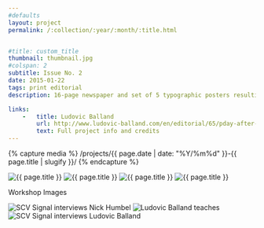 ```yaml
---
#defaults
layout: project
permalink: /:collection/:year/:month/:title.html


#title: custom_title
thumbnail: thumbnail.jpg
#colspan: 2
subtitle: Issue No. 2
date: 2015-01-22
tags: print editorial
description: 16-page newspaper and set of 5 typographic posters resulting from a workshop with esteemed designer [Ludovic Balland.](http://www.ludovic-balland.com/) Over  five days, five distinguished citizens of Valencia were interviewed about what news they read the day before, their reading habits, and the city in which they live. Each day, one team of students designed and produced a newspaper article for the day's interview, while another team designed a typographic poster summarizing it. The final newspaper and poster series organize the content into a visual system as cultural commentary on how people remember information perceived in the daily media.

links:
    -   title: Ludovic Balland
        url: http://www.ludovic-balland.com/en/editorial/65/pday-after-readingbr-issue-ndeg2-ndashnbspvalencia-ca-p.html
        text: Full project info and credits
---
```


<!-- set project media path -->
{% capture media %}
    /projects/{{ page.date | date: "%Y/%m%d" }}-{{ page.title | slugify }}/
{% endcapture %}
<!-- end -->

<!-- media -->
<img class="span8" src="{{ site.data.global_assets.placeholder }}" data-original="{{media|strip}}paper.jpg" alt="{{ page.title }}">
<img class="span8" src="{{ site.data.global_assets.placeholder }}" data-original="{{media|strip}}posters-2up.jpg" alt="{{ page.title }}">
<img class="span8" src="{{ site.data.global_assets.placeholder }}" data-original="{{media|strip}}posters-3up.jpg" alt="{{ page.title }}">
<img class="span8" src="{{ site.data.global_assets.placeholder }}" data-original="{{media|strip}}sheets.jpg" alt="{{ page.title }}">

<p class="span8 divider">Workshop Images</p>

<img class="span8" src="{{ site.data.global_assets.placeholder }}" data-original="{{media|strip}}interview.jpg" alt="SCV Signal interviews Nick Humbel">
<img class="span8" src="{{ site.data.global_assets.placeholder }}" data-original="{{media|strip}}teaching.jpg" alt="Ludovic Balland teaches">
<img class="span8" src="{{ site.data.global_assets.placeholder }}" data-original="{{media|strip}}interview-2.jpg" alt="SCV Signal interviews Ludovic Balland">
